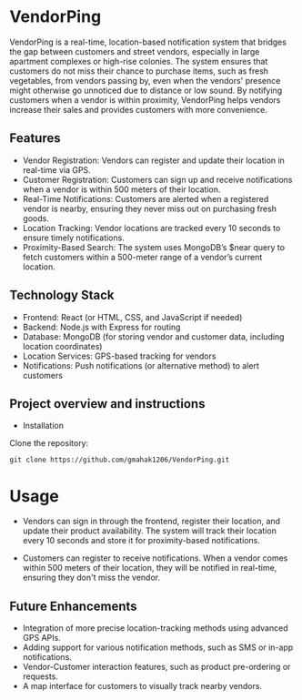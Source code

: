 # VendorPing
VendorPing is a real-time, location-based notification system that bridges the gap between customers and street vendors, especially in large apartment complexes or high-rise colonies. The system ensures that customers do not miss their chance to purchase items, such as fresh vegetables, from vendors passing by, even when the vendors' presence might otherwise go unnoticed due to distance or low sound. By notifying customers when a vendor is within proximity, VendorPing helps vendors increase their sales and provides customers with more convenience.

## Features
* Vendor Registration: Vendors can register and update their location in real-time via GPS.
* Customer Registration: Customers can sign up and receive notifications when a vendor is within 500 meters of their location.
* Real-Time Notifications: Customers are alerted when a registered vendor is nearby, ensuring they never miss out on purchasing fresh goods.
* Location Tracking: Vendor locations are tracked every 10 seconds to ensure timely notifications.
* Proximity-Based Search: The system uses MongoDB’s $near query to fetch customers within a 500-meter range of a vendor’s current location.
## Technology Stack
* Frontend: React (or HTML, CSS, and JavaScript if needed)
* Backend: Node.js with Express for routing
* Database: MongoDB (for storing vendor and customer data, including location coordinates)
* Location Services: GPS-based tracking for vendors
* Notifications: Push notifications (or alternative method) to alert customers

## Project overview and instructions
* Installation
  
Clone the repository: 

`git clone https://github.com/gmahak1206/VendorPing.git`


# Usage
* Vendors can sign in through the frontend, register their location, and update their product availability. The system will track their location every 10 seconds and store it for proximity-based notifications.

* Customers can register to receive notifications. When a vendor comes within 500 meters of their location, they will be notified in real-time, ensuring they don't miss the vendor.

## Future Enhancements
* Integration of more precise location-tracking methods using advanced GPS APIs.
* Adding support for various notification methods, such as SMS or in-app notifications.
* Vendor-Customer interaction features, such as product pre-ordering or requests.
* A map interface for customers to visually track nearby vendors.
